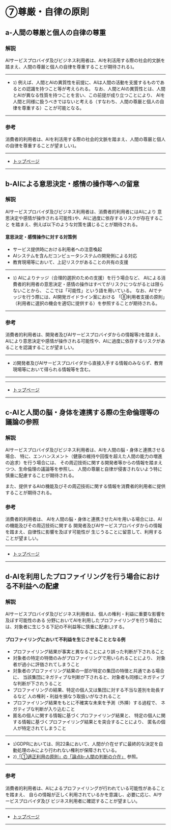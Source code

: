 # ⑦尊厳・自律の原則

## a-人間の尊厳と個人の自律の尊重

### 解説

AIサービスプロバイダ及びビジネス利用者は、AIを利活用する際の社会的文脈を踏まえ、人間の尊厳と個人の自律を尊重することが期待される`1`。

----
* `1`) 例えば、人間とAIの異質性を前提に、AIは人間の活動を支援するものであるとの認識を持つこと等が考えられる。
なお、人間とAIの異質性とは、人間とAIが異なる性質を持つことを言い、この前提が成り立つことにより、
AIを人間と同様に扱うべきではないと考える（すなわち、人間の尊厳と個人の自律を尊重する）ことが可能となる。
----
### 参考

消費者的利用者は、AIを利活用する際の社会的文脈を踏まえ、人間の尊厳と個人の自律を尊重することが望ましい`1`。

****************

* [トップページ](../../)

****************


## b-AIによる意思決定・感情の操作等への留意

### 解説

AIサービスプロバイダ及びビジネス利用者は、消費者的利用者にはAIにより
意思決定や感情が操作される可能性`1`や、AIに過度に依存するリスクが存在すること
を踏まえ、例えば以下のような対策を講じることが期待される。

#### 意思決定・感情操作に対する対策例
* サービス提供時における利用者への注意喚起
* AIシステムを含んだコンピュータシステムの開発側による対応
* 教育現場等において、上記リスクがあることの共有の支援

----

* `1`) AIによりナッジ（合理的選択のための支援）を行う場合など、
AIによる消費者的利用者の意思決定・感情の操作はすべてがリスクにつながるとは限らないことから、
ここでは「可能性」という語を用いている。
なお、AIでナッジを行う際には、AI開発ガイドライン案における
「⑧利用者支援の原則」（利用者に選択の機会を適切に提供する）を参照することが期待される。

----

### 参考

消費者的利用者は、開発者及びAIサービスプロバイダからの情報等`2`を踏まえ、
AIにより意思決定や感情が操作される可能性や、AIに過度に依存するリスクがあることを認識することが望ましい。

----

* `2`)開発者及びAIサービスプロバイダから直接入手する情報のみならず、教育現場等において得られる情報等を含む。

----

****************

* [トップページ](../../)

****************



## c-AIと人間の脳・身体を連携する際の生命倫理等の議論の参照

### 解説
AIサービスプロバイダ及びビジネス利用者は、AIを人間の脳・身体と連携させる場合、
特に、エンハンスメント（健康の維持や回復を超えた人間の能力の増進の追求）を行う場合には、
その周辺技術に関する開発者等からの情報を踏まえつつ、生命倫理の議論等を参照し、
人間の尊厳と自律が侵害されないよう特に慎重に配慮することが期待される。

また、提供するAIの機能及びその周辺技術に関する情報を消費者的利用者に提供することが期待される。

### 参考

消費者的利用者は、
AIを人間の脳・身体と連携させたAIを用いる場合には、AIの機能及びその周辺技術に関する
開発者及びAIサービスプロバイダからの情報を踏まえ、自律性に影響を及ぼす可能性が
生じうることに留意して、利用することが望ましい。

****************

* [トップページ](../../)

****************




## d-AIを利用したプロファイリングを行う場合における不利益への配慮

### 解説
AIサービスプロバイダ及びビジネス利用者は、個人の権利・利益に重要な影響を及ぼす可能性のある
分野においてAIを利用したプロファイリングを行う場合には、対象者に生じうる下記の不利益等に慎重に配慮`1`,`2`する。

#### プロファイリングにおいて不利益を生じさせることとなる例
* プロファイリング結果が事実と異なることにより誤った判断が下されること
* 対象者の特定の特徴のみがプロファイリングで用いられることにより、
対象者が過小に評価されてしまうこと
* 対象者のプロファイリング結果の一部が特定の集団の特徴と共通である場合に、
当該集団にネガティブな判断が下されると、対象者も同様にネガティブな判断が下されうること
* プロファイリングの結果、特定の個人又は集団に対する不当な差別を助長するなど
人の権利・利益を損なう取扱いがなされること
* プロファイリング結果をもとに不確実な未来を予測（外挿）する過程で、
ネガティブな判断が入り込むこと
* 匿名の個人に関する情報に基づくプロファイリング結果と、
特定の個人に関する情報に基づくプロファイリング結果とを突合することにより、
匿名の個人が特定されてしまうこと

----

* `1`)GDPRにおいては、同22条において、人間が介在せずに最終的な決定を自動処理のみにより行われない権利が保障されている。
* `2`)[「①適正利用の原則」の「論点b-人間の判断の介在」](./jpn/detail/01.md#b-人間の判断の介在) 参照。

----

### 参考

消費者的利用者は、AIによるプロファイリングが行われている可能性があることを踏まえ、
自らの情報が正しく利用されているかを意識し、必要に応じ、AIサービスプロバイダ及び
ビジネス利用者に確認することが望ましい。

****************

* [トップページ](../../)

****************
